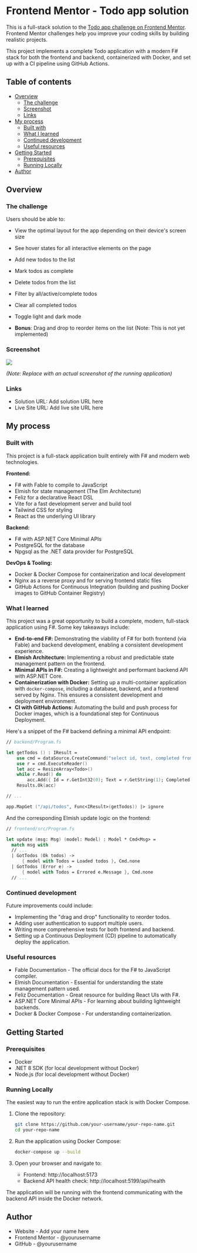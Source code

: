 # Frontend Mentor - Todo app solution

This is a full-stack solution to the [Todo app challenge on Frontend Mentor](https://www.frontendmentor.io/challenges/todo-app-Su1_KokOW). Frontend Mentor challenges help you improve your coding skills by building realistic projects.

This project implements a complete Todo application with a modern F# stack for both the frontend and backend, containerized with Docker, and set up with a CI pipeline using GitHub Actions.

## Table of contents

- [Overview](#overview)
  - [The challenge](#the-challenge)
  - [Screenshot](#screenshot)
  - [Links](#links)
- [My process](#my-process)
  - [Built with](#built-with)
  - [What I learned](#what-i-learned)
  - [Continued development](#continued-development)
  - [Useful resources](#useful-resources)
- [Getting Started](#getting-started)
  - [Prerequisites](#prerequisites)
  - [Running Locally](#running-locally)
- [Author](#author)

## Overview

### The challenge

Users should be able to:

- View the optimal layout for the app depending on their device's screen size
- See hover states for all interactive elements on the page
- Add new todos to the list
- Mark todos as complete
- Delete todos from the list
- Filter by all/active/complete todos
- Clear all completed todos
- Toggle light and dark mode

- **Bonus**: Drag and drop to reorder items on the list (Note: This is not yet implemented)

### Screenshot

![](./design/desktop-preview.jpg)

*(Note: Replace with an actual screenshot of the running application)*

### Links

- Solution URL: Add solution URL here
- Live Site URL: Add live site URL here

## My process

### Built with

This project is a full-stack application built entirely with F# and modern web technologies.

**Frontend:**

- F# with Fable to compile to JavaScript
- Elmish for state management (The Elm Architecture)
- Feliz for a declarative React DSL
- Vite for a fast development server and build tool
- Tailwind CSS for styling
- React as the underlying UI library

**Backend:**

- F# with ASP.NET Core Minimal APIs
- PostgreSQL for the database
- Npgsql as the .NET data provider for PostgreSQL

**DevOps & Tooling:**

- Docker & Docker Compose for containerization and local development
- Nginx as a reverse proxy and for serving frontend static files
- GitHub Actions for Continuous Integration (building and pushing Docker images to GitHub Container Registry)

### What I learned

This project was a great opportunity to build a complete, modern, full-stack application using F#. Some key takeaways include:

- **End-to-end F#:** Demonstrating the viability of F# for both frontend (via Fable) and backend development, enabling a consistent development experience.
- **Elmish Architecture:** Implementing a robust and predictable state management pattern on the frontend.
- **Minimal APIs in F#:** Creating a lightweight and performant backend API with ASP.NET Core.
- **Containerization with Docker:** Setting up a multi-container application with `docker-compose`, including a database, backend, and a frontend served by Nginx. This ensures a consistent development and deployment environment.
- **CI with GitHub Actions:** Automating the build and push process for Docker images, which is a foundational step for Continuous Deployment.

Here's a snippet of the F# backend defining a minimal API endpoint:

```fsharp
// backend/Program.fs

let getTodos () : IResult =
    use cmd = dataSource.CreateCommand("select id, text, completed from todos order by id;")
    use r = cmd.ExecuteReader()
    let acc = ResizeArray<Todo>()
    while r.Read() do
        acc.Add({ Id = r.GetInt32(0); Text = r.GetString(1); Completed = r.GetBoolean(2) })
    Results.Ok(acc)

// ...

app.MapGet ("/api/todos", Func<IResult>(getTodos)) |> ignore
```

And the corresponding Elmish update logic on the frontend:

```fsharp
// frontend/src/Program.fs

let update (msg: Msg) (model: Model) : Model * Cmd<Msg> =
  match msg with
  // ...
  | GotTodos (Ok todos) ->
      { model with Todos = Loaded todos }, Cmd.none
  | GotTodos (Error e) ->
      { model with Todos = Errored e.Message }, Cmd.none
  // ...
```

### Continued development

Future improvements could include:

- Implementing the "drag and drop" functionality to reorder todos.
- Adding user authentication to support multiple users.
- Writing more comprehensive tests for both frontend and backend.
- Setting up a Continuous Deployment (CD) pipeline to automatically deploy the application.

### Useful resources

- Fable Documentation - The official docs for the F# to JavaScript compiler.
- Elmish Documentation - Essential for understanding the state management pattern used.
- Feliz Documentation - Great resource for building React UIs with F#.
- ASP.NET Core Minimal APIs - For learning about building lightweight backends.
- Docker & Docker Compose - For understanding containerization.

## Getting Started

### Prerequisites

- Docker
- .NET 8 SDK (for local development without Docker)
- Node.js (for local development without Docker)

### Running Locally

The easiest way to run the entire application stack is with Docker Compose.

1.  Clone the repository:
    ```bash
    git clone https://github.com/your-username/your-repo-name.git
    cd your-repo-name
    ```

2.  Run the application using Docker Compose:
    ```bash
    docker-compose up --build
    ```

3.  Open your browser and navigate to:
    -   Frontend: http://localhost:5173
    -   Backend API health check: http://localhost:5199/api/health

The application will be running with the frontend communicating with the backend API inside the Docker network.

## Author

- Website - Add your name here
- Frontend Mentor - @yourusername
- GitHub - @yourusername

